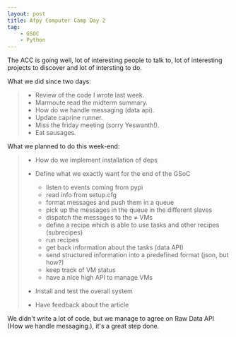 ```yaml
---
layout: post
title: Afpy Computer Camp Day 2
tag:
    - GSOC
    - Python
---
```


The ACC is going well, lot of interesting people to talk to, lot of interesting projects to discover and lot of intersting to do.

What we did since two days:

> -   Review of the code I wrote last week.
> -   Marmoute read the midterm summary.
> -   How do we handle messaging (data api).
> -   Update caprine runner.
> -   Miss the friday meeting (sorry Yeswanth!).
> -   Eat sausages.

What we planned to do this week-end:

> -   How do we implement installation of deps
> -   Define what we exactly want for the end of the GSoC  
>     -   listen to events coming from pypi
>     -   read info from setup.cfg
>     -   format messages and push them in a queue
>     -   pick up the messages in the queue in the different slaves
>     -   dispatch the messages to the ≠ VMs
>     -   define a recipe which is able to use tasks and other recipes (subrecipes)
>     -   run recipes
>     -   get back information about the tasks (data API)
>     -   send structured information into a predefined format (json, but how?)
>     -   keep track of VM status
>     -   have a nice high API to manage VMs
>
> -   Install and test the overall system
> -   Have feedback about the article

We didn't write a lot of code, but we manage to agree on Raw Data API (How we handle messaging.), it's a great step done.
